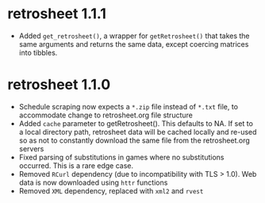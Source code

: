 # retrosheet 1.1.1
  * Added `get_retrosheet()`, a wrapper for `getRetrosheet()` that takes the same arguments and returns the same data, except coercing matrices into tibbles.

# retrosheet 1.1.0
  * Schedule scraping now expects a `*.zip` file instead of `*.txt` file, to accommodate change to retrosheet.org file structure
  * Added `cache` parameter to getRetrosheet(). This defaults to NA. If set to a local directory path, retrosheet data will be cached locally and re-used so as not to constantly download the same file from the retrosheet.org servers
  * Fixed parsing of substitutions in games where no substitutions occurred. This is a rare edge case.
  * Removed `RCurl` dependency (due to incompatibility with TLS > 1.0). Web data is now downloaded using `httr` functions
  * Removed `XML` dependency, replaced with `xml2` and `rvest`
